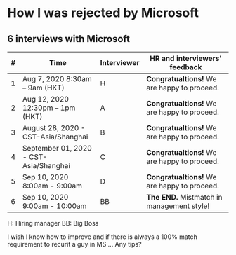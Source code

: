 # How I was rejected by Microsoft

## 6 interviews with Microsoft


| # | Time                                   | Interviewer |  HR and interviewers' feedback             |
|---|----------------------------------------|-------------|-------------------------------------------|
| 1 | Aug 7, 2020 8:30am – 9am (HKT)         | H           |  **Congratualtions!** We are happy to proceed. |
| 2 | Aug 12, 2020 12:30pm – 1pm (HKT)       | A           |  **Congratualtions!** We are happy to proceed. |
| 3 | August 28, 2020 - CST-Asia/Shanghai    | B           |  **Congratualtions!** We are happy to proceed. |
| 4 | September 01, 2020 - CST-Asia/Shanghai | C           |  **Congratualtions!** We are happy to proceed. |
| 5 | Sep 10, 2020 8:00am - 9:00am           | D           |  **Congratualtions!** We are happy to proceed. |
| 6 | Sep 10, 2020 9:00am - 10:00am          | BB          |  **The END.** Mistmatch in management style!   |

H:   Hiring manager
BB:  Big Boss


I wish I know how to improve and if there is always a 100% match requirement to recurit a guy in MS ...
Any tips?
